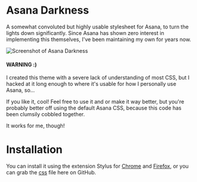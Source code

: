 # Asana Darkness
A somewhat convoluted but highly usable stylesheet for Asana, to turn the lights down significantly. Since Asana has shown zero interest in implementing this themselves, I've been maintaining my own for years now.

![Screenshot of Asana Darkness](https://i.imgur.com/69HO4PU.jpg)

#### WARNING :)
I created this theme with a severe lack of understanding of most CSS, but I hacked at it long enough to where it's usable for how I personally use Asana, so...

If you like it, cool! Feel free to use it and or make it way better, but you're probably better off using the default Asana CSS, because this code has been clumsily cobbled together.

It works for me, though!

# Installation
You can install it using the extension Stylus for [Chrome](https://chrome.google.com/webstore/detail/stylus/clngdbkpkpeebahjckkjfobafhncgmne?hl=en) and [Firefox](https://addons.mozilla.org/en-US/firefox/addon/styl-us/), or you can grab the [css](https://github.com/joeynotjoe/Asana-Darkness/blob/master/asana-darkness.css) file here on GitHub.